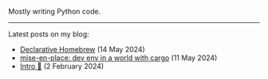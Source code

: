 Mostly writing Python code.

---
Latest posts on my blog:

- [Declarative Homebrew](https://vrslev.com/posts/declarative-homebrew/) (14 May 2024)
- [mise-en-place: dev env in a world with cargo](https://vrslev.com/posts/dev-env-with-mise/) (11 May 2024)
- [Intro 🎉](https://vrslev.com/posts/intro/) (2 February 2024)

